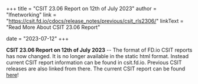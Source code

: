 +++
title = "CSIT 23.06 Report on 12th of July 2023"
author = "lfnetworking"
link = "https://csit.fd.io/cdocs/release_notes/previous/csit_rls2306/"
linkText = "Read More About CSIT 23.06 Report"

date = "2023-07-12"
+++

**CSIT 23.06 Report on 12th of July 2023** -- The format of FD.io CSIT reports has now changed. It is no longer available in the static html format. Instead current CSIT report information can be found in csit.fd.io. Previous CSIT releases are also linked from there. The current CSIT report can be found [here](https://csit.fd.io/cdocs/release_notes/current/)!
